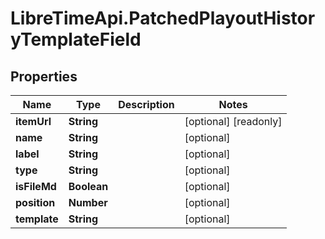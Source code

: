 # LibreTimeApi.PatchedPlayoutHistoryTemplateField

## Properties

Name | Type | Description | Notes
------------ | ------------- | ------------- | -------------
**itemUrl** | **String** |  | [optional] [readonly] 
**name** | **String** |  | [optional] 
**label** | **String** |  | [optional] 
**type** | **String** |  | [optional] 
**isFileMd** | **Boolean** |  | [optional] 
**position** | **Number** |  | [optional] 
**template** | **String** |  | [optional] 


